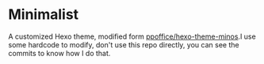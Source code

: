 # Minimalist
A customized Hexo theme, modified form [ppoffice/hexo-theme-minos](https://github.com/ppoffice/hexo-theme-minos).I use some hardcode to modify, don't use this repo directly, you can see the commits to know how I do that.